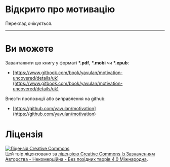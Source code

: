 # Відкрито про мотивацію

Переклад очікується.


***
# Ви можете

Завантажити цю книгу у форматі **\*.pdf**, **\*.mobi** чи **\*.epub**:
* [https://www.gitbook.com/book/yavulan/motivation-uncovered/details/uk](https://www.gitbook.com/book/yavulan/motivation-uncovered/details/uk)

Внести пропозиції або виправлення на github:
* [https://github.com/yavulan/motivation](https://github.com/yavulan/motivation)

# Ліцензія
<a rel="license" href="http://creativecommons.org/licenses/by-nc-nd/4.0/"><img alt="Ліцензія Creative Commons" style="border-width:0" src="https://i.creativecommons.org/l/by-nc-nd/4.0/88x31.png" /></a><br />Цей твір ліцензовано за <a rel="license" href="http://creativecommons.org/licenses/by-nc-nd/4.0/">ліцензією Creative Commons Із Зазначенням Авторства - Некомерційна - Без похідних творів 4.0 Міжнародна</a>.
